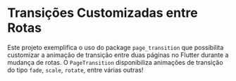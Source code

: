 # Transições Customizadas entre Rotas

Este projeto exemplifica o uso do package `page_transition` que possibilita customizar a animação de transição entre duas páginas no Flutter durante a mudança de rotas. O `PageTransition` disponibiliza animações de transição do tipo `fade`, `scale`, `rotate`, entre várias outras! 
